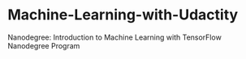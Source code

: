 # Machine-Learning-with-Udactity
Nanodegree: Introduction to Machine Learning with TensorFlow Nanodegree Program

